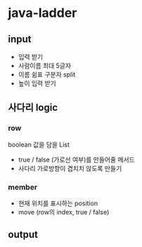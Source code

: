 # java-ladder

## input
- 입력 받기
- 사람이름 최대 5글자
- 이름 쉼표 구분자 split
- 높이 입력 받기

## 사다리 logic

### row
boolean 값을 담을 List
- true / false (가로선 여부)를 만들어줄 메서드
- 사다리 가로방향이 겹치치 않도록 만들기

### member
- 현재 위치를 표시하는 position
- move (row의 index, true / false)

## output